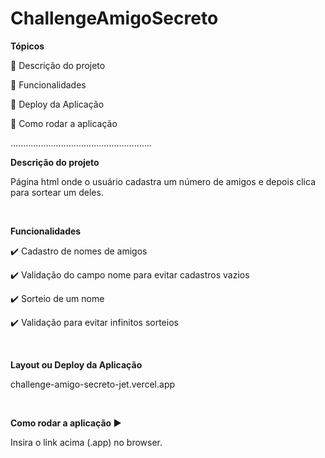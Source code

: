 # ChallengeAmigoSecreto

<B>Tópicos</B>

🔹 Descrição do projeto

🔹 Funcionalidades

🔹 Deploy da Aplicação

🔹 Como rodar a aplicação

........................................................

<B>Descrição do projeto</B>

<P>Página html onde o usuário cadastra um número de amigos e depois clica para sortear um deles.</P>

<P>
  <BR>
</P>

<B>Funcionalidades</B>

✔️ Cadastro de nomes de amigos

✔️ Validação do campo nome para evitar cadastros vazios

✔️ Sorteio de um nome

✔️ Validação para evitar infinitos sorteios

<P>
  <BR>
</P>

<B>Layout ou Deploy da Aplicação </B>

challenge-amigo-secreto-jet.vercel.app

<P>
  <BR>
</P>

<B>Como rodar a aplicação ▶️</B>

Insira o link acima (.app) no browser.

